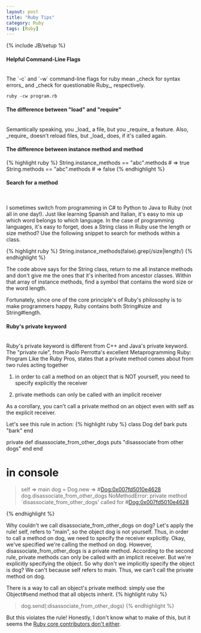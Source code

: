 ```yaml
---
layout: post
title: "Ruby Tips"
category: Ruby
tags: [Ruby]
---
```

{% include JB/setup %}

#### Helpful Command-Line Flags
<br />
The `-c` and `-w` command-line flags for ruby mean _check for syntax errors_ and _check for questionable Ruby_,
respectively.

    ruby -cw program.rb

#### The difference between "load" and "require"
<br />
Semantically speaking, you _load_ a file, but you _require_ a feature. Also, _require_ doesn't reload
files, but _load_ does, if it's called again.

#### The difference between instance method and method
{% highlight ruby %}
String.instance_methods == "abc".methods    # => true
String.methods == "abc".methods             # => false
{% endhighlight %}

#### Search for a method
<br />

I sometimes switch from programming in C# to Python to Java to Ruby (not all in one day!). Just like learning Spanish and Italian, it's easy to mix up which word belongs to which language. In the case of programming languages, it's easy to forget, does a String class in Ruby use the length or size method? Use the following snippet to search for methods within a class.

{% highlight ruby %}
String.instance_methods(false).grep(/size|length/)
{% endhighlight %}

The code above says for the String class, return to me all instance methods and don't give me the ones that it's inherited from ancestor classes. Within that array of instance methods, find a symbol that contains the word size or the word length.

Fortunately, since one of the core principle's of Ruby's philosophy is to make programmers happy, Ruby contains both String#size and String#length.

#### Ruby's private keyword
<br />
Ruby's private keyword is different from C++ and Java's private keyword. The "private rule",
from Paolo Perrotta's excellent Metaprogramming Ruby: Program Like the Ruby Pros, states that
a private method comes about from two rules acting together

1) in order to call a method on an object that is NOT yourself, you need to specify explicitly the receiver

2) private methods can only be called with an implicit receiver

As a corollary, you can't call a private method on an object even with self as the explicit receiver.

Let's see this rule in action:
{% highlight ruby %}
class Dog
  def bark
    puts "bark"
  end

  private
  def disassociate_from_other_dogs
    puts "disassociate from other dogs"
  end
end

# in console
> self
=> main
> dog = Dog.new
=> #<Dog:0x007fd5010e4628>
> dog.disassociate_from_other_dogs
NoMethodError: private method `disassociate_from_other_dogs' called for #<Dog:0x007fd5010e4628>
> 
{% endhighlight %}

Why couldn't we call disassociate_from_other_dogs on dog? Let's apply the rule! self, refers to "main", so the object dog is not yourself. Thus, in order to call a method on dog, we need to specify the receiver explicitly.
Okay, we've specified we're calling the method on dog. However, disassociate_from_other_dogs is a private method. According to the second rule, private methods can only be called with an implicit receiver. But we're explicitly specifying the object. So why don't we implicitly specify the object is dog? We can't because self refers to main. Thus, we can't call the private method on dog.

There is a way to call an object's private method: simply use the Object#send method that all objects inherit.
{% highlight ruby %}
> dog.send(:disassociate_from_other_dogs)
{% endhighlight %}

But this violates the rule! Honestly, I don't know what to make of this, but it seems the [Ruby core contributors don't either](http://blade.nagaokaut.ac.jp/cgi-bin/scat.rb/ruby/ruby-core/7404).